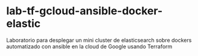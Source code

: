 # lab-tf-gcloud-ansible-docker-elastic
Laboratorio para desplegar un mini cluster de elasticsearch sobre dockers automatizado con ansible en la cloud de Google usando Terraform
